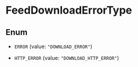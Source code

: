 

# FeedDownloadErrorType

## Enum


* `ERROR` (value: `"DOWNLOAD_ERROR"`)

* `HTTP_ERROR` (value: `"DOWNLOAD_HTTP_ERROR"`)



